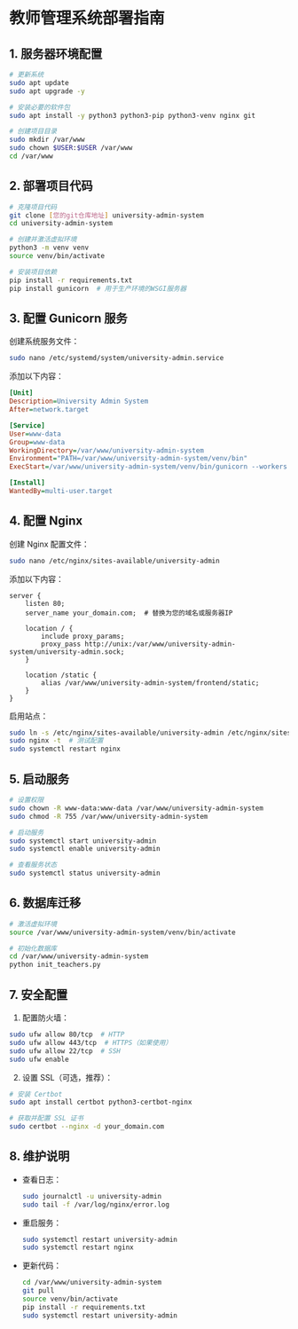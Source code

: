# 教师管理系统部署指南

## 1. 服务器环境配置

```bash
# 更新系统
sudo apt update
sudo apt upgrade -y

# 安装必要的软件包
sudo apt install -y python3 python3-pip python3-venv nginx git

# 创建项目目录
sudo mkdir /var/www
sudo chown $USER:$USER /var/www
cd /var/www
```

## 2. 部署项目代码

```bash
# 克隆项目代码
git clone [您的git仓库地址] university-admin-system
cd university-admin-system

# 创建并激活虚拟环境
python3 -m venv venv
source venv/bin/activate

# 安装项目依赖
pip install -r requirements.txt
pip install gunicorn  # 用于生产环境的WSGI服务器
```

## 3. 配置 Gunicorn 服务

创建系统服务文件：
```bash
sudo nano /etc/systemd/system/university-admin.service
```

添加以下内容：
```ini
[Unit]
Description=University Admin System
After=network.target

[Service]
User=www-data
Group=www-data
WorkingDirectory=/var/www/university-admin-system
Environment="PATH=/var/www/university-admin-system/venv/bin"
ExecStart=/var/www/university-admin-system/venv/bin/gunicorn --workers 3 --bind unix:university-admin.sock -m 007 backend.app:app

[Install]
WantedBy=multi-user.target
```

## 4. 配置 Nginx

创建 Nginx 配置文件：
```bash
sudo nano /etc/nginx/sites-available/university-admin
```

添加以下内容：
```nginx
server {
    listen 80;
    server_name your_domain.com;  # 替换为您的域名或服务器IP

    location / {
        include proxy_params;
        proxy_pass http://unix:/var/www/university-admin-system/university-admin.sock;
    }

    location /static {
        alias /var/www/university-admin-system/frontend/static;
    }
}
```

启用站点：
```bash
sudo ln -s /etc/nginx/sites-available/university-admin /etc/nginx/sites-enabled
sudo nginx -t  # 测试配置
sudo systemctl restart nginx
```

## 5. 启动服务

```bash
# 设置权限
sudo chown -R www-data:www-data /var/www/university-admin-system
sudo chmod -R 755 /var/www/university-admin-system

# 启动服务
sudo systemctl start university-admin
sudo systemctl enable university-admin

# 查看服务状态
sudo systemctl status university-admin
```

## 6. 数据库迁移

```bash
# 激活虚拟环境
source /var/www/university-admin-system/venv/bin/activate

# 初始化数据库
cd /var/www/university-admin-system
python init_teachers.py
```

## 7. 安全配置

1. 配置防火墙：
```bash
sudo ufw allow 80/tcp  # HTTP
sudo ufw allow 443/tcp  # HTTPS（如果使用）
sudo ufw allow 22/tcp  # SSH
sudo ufw enable
```

2. 设置 SSL（可选，推荐）：
```bash
# 安装 Certbot
sudo apt install certbot python3-certbot-nginx

# 获取并配置 SSL 证书
sudo certbot --nginx -d your_domain.com
```

## 8. 维护说明

- 查看日志：
  ```bash
  sudo journalctl -u university-admin
  sudo tail -f /var/log/nginx/error.log
  ```

- 重启服务：
  ```bash
  sudo systemctl restart university-admin
  sudo systemctl restart nginx
  ```

- 更新代码：
  ```bash
  cd /var/www/university-admin-system
  git pull
  source venv/bin/activate
  pip install -r requirements.txt
  sudo systemctl restart university-admin
  ``` 